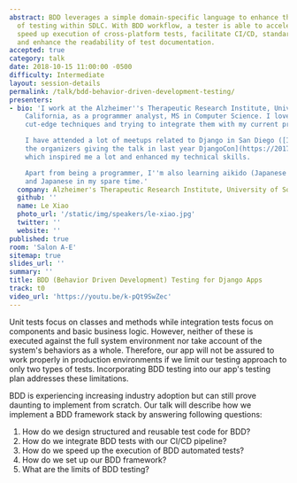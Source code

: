 ```yaml
---
abstract: BDD leverages a simple domain-specific language to enhance the effectiveness
  of testing within SDLC. With BDD workflow, a tester is able to accelerate development,
  speed up execution of cross-platform tests, facilitate CI/CD, standardize validation
  and enhance the readability of test documentation.
accepted: true
category: talk
date: 2018-10-15 11:00:00 -0500
difficulty: Intermediate
layout: session-details
permalink: /talk/bdd-behavior-driven-development-testing/
presenters:
- bio: 'I work at the Alzheimer''s Therapeutic Research Institute, University of Southern
    California, as a programmer analyst, MS in Computer Science. I love exploring
    cut-edge techniques and trying to integrate them with my current project.

    I have attended a lot of meetups related to Django in San Diego ([I saw one of
    the organizers giving the talk in last year DjangoCon](https://2017.djangocon.us/talks/stumbling-through-django-and-how-not-to/))
    which inspired me a lot and enhanced my technical skills.

    Apart from being a programmer, I''m also learning aikido (Japanese martial arts)
    and Japanese in my spare time.'
  company: Alzheimer's Therapeutic Research Institute, University of Southern California
  github: ''
  name: Le Xiao
  photo_url: '/static/img/speakers/le-xiao.jpg'
  twitter: ''
  website: ''
published: true
room: 'Salon A-E'
sitemap: true
slides_url: ''
summary: ''
title: BDD (Behavior Driven Development) Testing for Django Apps
track: t0
video_url: 'https://youtu.be/k-pQt9SwZec'
---
```


Unit tests focus on classes and methods while integration tests focus on components and basic business logic. However, neither of these is executed against the full system environment nor take account of the system's behaviors as a whole. Therefore, our app will not be assured to work properly in production environments if we limit our testing approach to only two types of tests. Incorporating BDD testing into our app's testing plan addresses these limitations.

BDD is experiencing increasing industry adoption but can still prove daunting to implement from scratch. Our talk will describe how we implement a BDD framework stack by answering following questions:

1. How do we design structured and reusable test code for BDD?
2. How do we integrate BDD tests with our CI/CD pipeline?
3. How do we speed up the execution of BDD automated tests?
4. How do we set up our BDD framework?
5. What are the limits of BDD testing?
